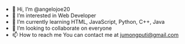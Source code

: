 - 👋 Hi, I’m @angelojoe20
- 👀 I’m interested in Web Developer
- 🌱 I’m currently learning HTML, JavaScript, Python, C++, Java
- 💞️ I’m looking to collaborate on everyone 
- 📫 How to reach me You can contact me at jumongputi@gmail.com 

<!---
angelojoe20/angelojoe20 is a ✨ special ✨ repository because its `README.md` (this file) appears on your GitHub profile.
You can click the Preview link to take a look at your changes.
--->
